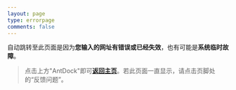 ```yaml
---
layout: page
type: errorpage
comments: false
---
```


自动跳转至此页面是因为**您输入的网址有错误或已经失效**，也有可能是**系统临时故障**。

>点击上方"AntDock"即可[**返回主页**](https://antdock.cn)。若此页面一直显示，请点击页脚处的“反馈问题”。
